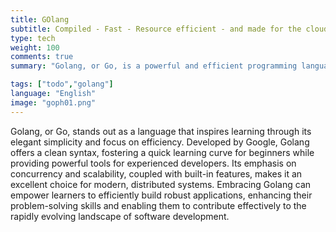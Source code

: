```yaml
---
title: GOlang
subtitle: Compiled - Fast - Resource efficient - and made for the cloud
type: tech
weight: 100
comments: true
summary: "Golang, or Go, is a powerful and efficient programming language developed by Google. Known for its simplicity, concurrency support, and speed, Golang fosters rapid development of scalable and reliable software."

tags: ["todo","golang"]
language: "English"
image: "goph01.png"
---
```

Golang, or Go, stands out as a language that inspires learning through its elegant simplicity and focus on efficiency. Developed by Google, Golang offers a clean syntax, fostering a quick learning curve for beginners while providing powerful tools for experienced developers. Its emphasis on concurrency and scalability, coupled with built-in features, makes it an excellent choice for modern, distributed systems. Embracing Golang can empower learners to efficiently build robust applications, enhancing their problem-solving skills and enabling them to contribute effectively to the rapidly evolving landscape of software development.


